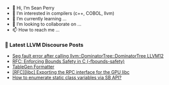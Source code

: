 - 👋 Hi, I’m Sean Perry
- 👀 I’m interested in compilers (c++, COBOL, llvm)
- 🌱 I’m currently learning ...
- 💞️ I’m looking to collaborate on ...
- 📫 How to reach me ...

<!---
s66perry/s66perry is a ✨ special ✨ repository because its `README.md` (this file) appears on your GitHub profile.
You can click the Preview link to take a look at your changes.
--->
### 📕 Latest LLVM Discourse Posts

<!-- DISCOURSE-LLVM:START -->
- [Seg fault error after calling llvm::DominatorTree::DominatorTree LLVM12](https://discourse.llvm.org/t/seg-fault-error-after-calling-llvm-dominatortree-llvm12/71055#post_4)
- [RFC: Enforcing Bounds Safety in C &lpar;-fbounds-safety&rpar;](https://discourse.llvm.org/t/rfc-enforcing-bounds-safety-in-c-fbounds-safety/70854?page=3#post_54)
- [TableGen Formatter](https://discourse.llvm.org/t/tablegen-formatter/60418#post_16)
- [[RFC][libc] Exporting the RPC interface for the GPU libc](https://discourse.llvm.org/t/rfc-libc-exporting-the-rpc-interface-for-the-gpu-libc/71030#post_10)
- [How to enumerate static class variables via SB API?](https://discourse.llvm.org/t/how-to-enumerate-static-class-variables-via-sb-api/71034#post_2)
<!-- DISCOURSE-LLVM:END -->
